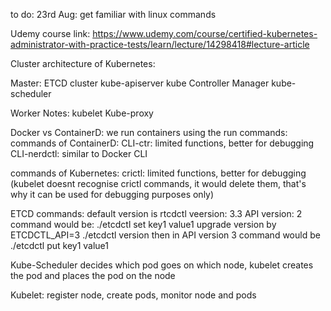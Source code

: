 to do: 
23rd Aug: get familiar with linux commands



Udemy course link: https://www.udemy.com/course/certified-kubernetes-administrator-with-practice-tests/learn/lecture/14298418#lecture-article

Cluster architecture of Kubernetes:

Master: 
ETCD cluster
kube-apiserver
kube Controller Manager
kube-scheduler


Worker Notes:
kubelet
Kube-proxy


Docker vs ContainerD:
we run containers using the run commands:
commands of ContainerD: 
CLI-ctr: limited functions, better for debugging
CLI-nerdctl: similar to Docker CLI

commands of Kubernetes: 
crictl: limited functions, better for debugging (kubelet doesnt recognise crictl commands, it would delete them, that's why it can be used for debugging purposes only)


ETCD commands:
default version is rtcdctl veersion: 3.3  API version: 2  command would be: ./etcdctl set key1 value1
upgrade version by ETCDCTL_API=3 ./etcdctl version  then in API version 3 command would be ./etcdctl put key1 value1


Kube-Scheduler decides which pod goes on which node, kubelet creates the pod and places the pod on the node

Kubelet: register node, create pods, monitor node and pods



